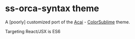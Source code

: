 # ss-orca-syntax theme

A [poorly] customized port of the [Acai](http://colorsublime.com/theme/Acai) - [ColorSublime](http://colorsublime.com/) theme.

Targeting React/JSX is ES6

